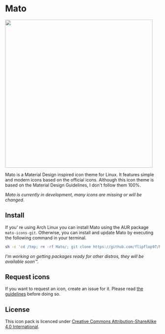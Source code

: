 # Mato
<img src="https://raw.githubusercontent.com/flipflop97/Mato/master/previews/preview.png" width="480px">

Mato is a Material Design inspired icon theme for Linux. It features simple and modern icons based on the official icons. Although this icon theme is based on the Material Design Guidelines, I don't follow them 100%.

*Mato is currently in development, many icons are missing or will be changed.*

## Install
If you' re using Arch Linux you can install Mato using the AUR package `mato-icons-git`.
Otherwise, you can install and update Mato by executing the following command in your terminal.
```bash
sh -c 'cd /tmp; rm -rf Mato/; git clone https://github.com/flipflop97/Mato.git; Mato/install.sh'
```

*I'm working on getting packages ready for other distros, they will be available soon™.*

## Request icons
If you want to request an icon, create an issue for it. Please read [the guidelines](CONTRIBUTING.md) before doing so.

## License
This icon pack is licenced under [Creative Commons Attribution-ShareAlike 4.0 International](https://tldrlegal.com/license/creative-commons-attribution-sharealike-4.0-international-(cc-by-sa-4.0)).
